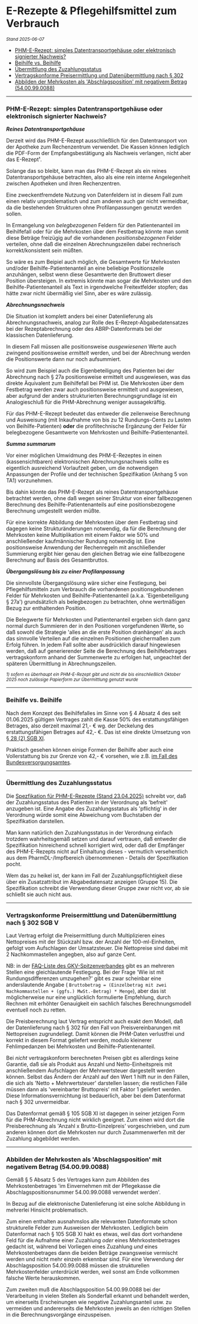 # E-Rezepte & Pflegehilfsmittel zum Verbrauch
<sup>*Stand 2025-06-07*</sup>

* [PHM-E-Rezept: simples Datentransportgehäuse oder elektronisch signierter Nachweis?](#phm-e-rezept-simples-datentransportgehäuse-oder-elektronisch-signierter-nachweis)
* [Beihilfe vs. Beihilfe](#beihilfe-vs-beihilfe)
* [Übermittlung des Zuzahlungsstatus](#übermittlung-des-zuzahlungsstatus)
* [Vertragskonforme Preisermittlung und Datenübermittlung nach § 302](#vertragskonforme-preisermittlung-und-datenübermittlung-nach--302-sgb-v)
* [Abbilden der Mehrkosten als 'Abschlagsposition' mit negativem Betrag (54.00.99.0088)](#abbilden-der-mehrkosten-als-abschlagsposition-mit-negativem-betrag-5400990088)
---

### PHM-E-Rezept: simples Datentransportgehäuse oder elektronisch signierter Nachweis?

***Reines Datentransportgehäuse***


Derzeit wird das PHM-E-Rezept ausschließlich für den Datentransport von der Apotheke zum Rechenzentrum verwendet. Die Kassen können lediglich die PDF-Form der Empfangsbestätigung als Nachweis verlangen, nicht aber das E-Rezept¹. 

Solange das so bleibt, kann man das PHM-E-Rezept als ein reines Datentransportgehäuse betrachten, also als eine rein interne Angelegenheit zwischen Apotheken und ihren Rechenzentren. 

Eine zweckentfremdete Nutzung von Datenfeldern ist in diesem Fall zum einen relativ unproblematisch und zum anderen auch gar nicht vermeidbar, da die bestehenden Strukturen ohne Profilanpassungen genutzt werden sollen.

In Ermangelung von *belegbezogenen* Feldern für den Patientenanteil im Beihilfefall oder für die Mehrkosten über dem Festbetrag könnte man somit diese Beträge freizügig auf die vorhandenen *positionsbezogenen* Felder verteilen, ohne daß die einzelnen Abrechnungszeilen dabei rechnerisch korrekt/konsistent sein müßten. 

So wäre es zum Beipiel auch möglich, die Gesamtwerte für Mehrkosten und/oder Beihilfe-Patientenanteil an eine beliebige Positionszeile anzuhängen, selbst wenn diese Gesamtwerte den Bruttowert dieser Position übersteigen. In extremis könnte man sogar die Mehrkosten und den Beihilfe-Patientenanteil als Text in irgendwelche Freitextfelder stopfen; das hätte zwar nicht übermäßig viel Sinn, aber es wäre zulässig.

***Abrechnungsnachweis***

Die Situation ist komplett anders bei einer Datenlieferung als Abrechnungsnachweis, analog zur Rolle des E-Rezept-Abgabedatensatzes bei der Rezeptabrechnung oder des ABRP-Datenformats bei der klassischen Datenlieferung.

In diesem Fall müssen alle positionsweise *ausgewiesenen* Werte auch zwingend positionsweise *ermittelt* werden, und bei der Abrechnung werden die Positionswerte dann nur noch aufsummiert.

So wird zum Beispiel auch die Eigenbeteiligung des Patienten bei der Abrechnung nach § 27a positionsweise ermittelt und ausgewiesen, was das direkte Äquivalent zum Beihilfefall bei PHM ist. Die Mehrkosten über dem Festbetrag werden zwar auch positionsweise ermittelt und ausgewiesen, aber aufgrund der anders strukturierten Berechnungsgrundlage ist ein Analogieschluß für die PHM-Abrechnung weniger aussagekräftig.

Für das PHM-E-Rezept bedeutet das entweder die zeilenweise Berechnung und Ausweisung (mit Inkaufnahme von bis zu 12 Rundungs-Cents zu Lasten von Beihilfe-Patienten) **oder** die profiltechnische Ergänzung der Felder für belegbezogene Gesamtwerte von Mehrkosten und Beihilfe-Patientenanteil.

***Summa summarum***

Vor einer möglichen Umwidmung des PHM-E-Rezeptes in einen (kassensichtbaren) elektronischen Abrechnungsnachweis sollte es eigentlich ausreichend Vorlaufzeit geben, um die notwendigen Anpassungen der Profile und der technischen Spezifikation (Anhang 5 von TA1) vorzunehmen. 

Bis dahin könnte das PHM-E-Rezept als reines Datentransportgehäuse betrachtet werden, ohne daß wegen seiner Struktur von einer fallbezogenen Berechnung des Beihilfe-Patientenanteils auf eine positionsbezogene Berechnung umgestellt werden müßte.

Für eine korrekte Abbildung der Mehrkosten über dem Festbetrag sind dagegen keine Strukturänderungen notwendig, da für die Berechnung der Mehrkosten keine Multiplikation mit einem Faktor wie 50% und anschließender kaufmännischer Rundung notwendig ist. Eine positionsweise Anwendung der Rechenregeln mit anschließender Summierung ergibt hier genau den gleichen Betrag wie eine fallbezogene Berechnung auf Basis des Gesamtbruttos.

***Übergangslösung bis zu einer Profilanpassung***

Die sinnvollste Übergangslösung wäre sicher eine Festlegung, bei Pflegehilfsmitteln zum Verbrauch die vorhandenen positionsgebundenen Felder für Mehrkosten und Beihilfe-Patientenanteil (a.k.a. 'Eigenbeteiligung § 27a') grundsätzlich als belegbezogen zu betrachten, ohne wertmäßigen Bezug zur enthaltenden Position. 

Die Belegwerte für Mehrkosten und Patientenanteil ergeben sich dann ganz normal durch Summieren der in den Positionen vorgefundenen Werte, so daß sowohl die Strategie 'alles an die erste Position dranhängen' als auch das sinnvolle Verteilen auf die einzelnen Positionen gleichermaßen zum Erfolg führen. In jedem Fall sollte aber ausdrücklich darauf hingewiesen werden, daß auf generierender Seite die Berechnung des Beihilfebetrages vertragskonform anhand der Summenwerte zu erfolgen hat, ungeachtet der späteren Übermittlung in Abrechnungszeilen.

<sup>*1) sofern es überhaupt ein PHM-E-Rezept gibt und nicht die bis einschließlich Oktober 2025 noch zulässige Papierform zur Übermittlung genutzt wurde*</sup>

---

### Beihilfe vs. Beihilfe

Nach dem Konzept des Beihilfefalles im Sinne von § 4 Absatz 4 des seit 01.06.2025 gültigen Vertrages zahlt die Kasse 50% des erstattungsfähigen Betrages, also derzeit maximal 21,- € wg. der Deckelung des erstattungsfähigen Betrages auf 42,- €. Das ist eine direkte Umsetzung von [§ 28 (2) SGB XI][SGB11_28_2].

Praktisch gesehen können einige Formen der Beihilfe aber auch eine Vollerstattung bis zur Grenze von 42,- € vorsehen, wie z.B. [im Fall des Bundesversorgungsamtes][BVA].

[SGB11_28_2]: https://www.gesetze-im-internet.de/sgb_11/__28.html

[BVA]: https://www.bva.bund.de/DE/Services/Bundesbedienstete/Gesundheit-Vorsorge/Beihilfe/4_Beihilfeanspruch/41_Beihilfeberechtigte/5_Pflegebeduerftige/56_Leistungen_Pflegebeduerftige/566_Pflegehilfsmittel/566_pflegehilfsmittel.html

---

### Übermittlung des Zuzahlungsstatus

Die [Spezfikation für PHM-E-Rezepte (Stand 23.04.2025)][EPHM] schreibt vor, daß der Zuzahlungsstatus des Patienten in der Verordnung als 'befreit' anzugeben ist. Eine Angabe des Zuzahlungsstatus als 'pflichtig' in der Verordnung würde somit eine Abweichung vom Buchstaben der Spezifikation darstellen.

Man kann natürlich den Zuzahlungsstatus in der Verordnung einfach trotzdem wahrheitsgemäß setzen und darauf vertrauen, daß entweder die Spezifikation hinreichend schnell korrigiert wird, oder daß der Empfänger des PHM-E-Rezepts nicht auf Einhaltung dieses - vermutlich versehentlich aus dem PharmDL-/Impfbereich übernommenen - Details der Spezifikation pocht.

Wem das zu heikel ist, der kann im Fall der Zuzahlungspflichtigkeit diese über ein Zusatzattribut im Abgabedatensatz anzeigen (Gruppe 15). Die Spezifikation schreibt die Verwendung dieser Gruppe zwar nicht vor, ab sie schließt sie auch nicht aus.

[EPHM]: https://www.abda.de/fileadmin/user_upload/assets/Formulare/250423_Schiedsspruch_PflegeHiMi_elektr_Datenlieferung_TA.pdf

---

### Vertragskonforme Preisermittlung und Datenübermittlung nach § 302 SGB V

Laut Vertrag erfolgt die Preisermittlung durch Multiplizieren eines Nettopreises mit der Stückzahl bzw. der Anzahl der 100-ml-Einheiten, gefolgt vom Aufschlagen der Umsatzsteuer. Die Nettopreise sind dabei mit 2 Nachkommastellen angegben, also auf ganze Cent.

NB: in der [FAQ-Liste des GKV-Spitzenverbandes][FAQ] gibt es an mehreren Stellen eine gleichlautende Festlegung. Bei der Frage 'Wie ist mit Rundungsdifferenzen umzugehen?' gibt es zwar scheinbar eine anderslautende Angabe (
`Bruttobetrag = (Einzelbetrag mit zwei Nachkommastellen + (ggfs.) MwSt.-Betrag) * Menge`), aber das ist möglicherweise nur eine unglücklich formulierte Empfehlung, durch Rechnen mit erhöhter Genauigkeit ein sachlich falsches Berechnungsmodell eventuell noch zu retten.

Die Preisberechnung laut Vertrag entspricht auch exakt dem Modell, daß der Datenlieferung nach § 302 für den Fall von Preisvereinbarungen mit Nettopreisen zugrundeliegt. Damit können die PHM-Daten verlustfrei und korrekt in diesem Format geliefert werden, modulo kleinerer Fehlimpedanzen bei Mehrkosten und Beihilfe-Patientenanteil. 

Bei *nicht* vertragskonform berechneten Preisen gibt es allerdings keine Garantie, daß sie als Produkt aus Anzahl und Netto-Einheitspreis mit anschließendem Aufschlagen der Mehrwertsteuer dargestellt werden können. Selbst das Ändern der Anzahl auf den Wert 1 hilft nur in den Fällen, die sich als 'Netto + Mehrwertsteuer' darstellen lassen; die restlichen Fälle müssen dann als 'vereinbarter Bruttopreis' mit Faktor 1 geliefert werden. Diese Informationsvernichtung ist bedauerlich, aber bei dem Datenformat nach § 302 unvermeidbar.

Das Datenformat gemäß § 105 SGB XI ist dagegen in seiner jetzigen Form für die PHM-Abrechnung nicht wirklich geeignet. Zum einen wird dort die Preisberechnung als 'Anzahl x Brutto-Einzelpreis' vorgeschrieben, und zum anderen können dort die Mehrkosten nur durch Zusammenwerfen mit der Zuzahlung abgebildet werden. 

[FAQ]: https://www.gkv-spitzenverband.de/media/dokumente/pflegeversicherung/phm_vertraege/2024_12_16_PHM_FAQ_Vertraege.pdf

---

### Abbilden der Mehrkosten als 'Abschlagsposition' mit negativem Betrag (54.00.99.0088)

Gemäß § 5 Absatz 5 des Vertrages kann zum Abbilden des Mehrkostenbetrages 'im Einvernehmen mit der Pflegekasse die Abschlagspositionsnummer 54.00.99.0088 verwendet werden'.

In Bezug auf die elektronische Datenlieferung ist eine solche Abbildung in mehrerlei Hinsicht problematisch. 

Zum einen enthalten ausnahmslos alle relevanten Datenformate schon strukturelle Felder zum Ausweisen der Mehrkosten. Lediglich beim Datenformat nach § 105 SGB XI hakt es etwas, weil das dort vorhandene Feld für die Aufnahme einer Zuzahlung *oder* eines Mehrkostenbetrages gedacht ist, während bei Vorliegen eines Zuzahlung *und* eines Mehrkostenbetrages dann die beiden Beträge zwangsweise vermischt werden und nicht mehr einzeln erkennbar sind. Für eine Verwendung der Abschlagsposition 54.00.99.0088 müssen die strukturellen Mehrkostenfelder unterdrückt werden, weil sonst am Ende vollkommen falsche Werte herauskommen.

Zum zweiten muß die Abschlagsposition 54.00.99.0088 bei der Verarbeitung in vielen Stellen als Sonderfall erkannt und behandelt werden, um einerseits Erscheinungen wie negative Zuzahlungsanteil usw. zu vermeiden und andererseits die Mehrkosten jeweils an den richtigen Stellen in die Berechnungsvorgänge einzuspeisen.